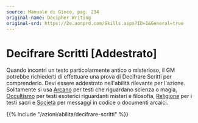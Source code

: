```yaml
---
source: Manuale di Gioco, pag. 234
original-name: Decipher Writing
original-srd: https://2e.aonprd.com/Skills.aspx?ID=1&General=true
---
```


# Decifrare Scritti \[Addestrato\]

Quando incontri un testo particolarmente antico o misterioso, il GM potrebbe
richiederti di effettuare una prova di Decifrare Scritti per comprenderlo. Devi
essere addestrato nell'abilità rilevante per l'azione. Solitamente si usa
[Arcano](/abilita/arcano) per testi che riguardano scienza o magia,
[Occultismo](/abilita/occultismo) per testi esoterici riguardanti misteri e
filosofia, [Religione](/abilita/religione) per i testi sacri e
[Società](/abilita/societa) per messaggi in codice o documenti arcaici.

{{% include "/azioni/abilita/decifrare-scritti" %}}
